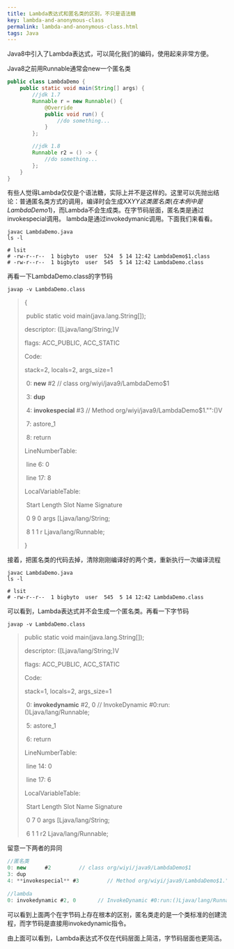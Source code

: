 ```yaml
---
title: Lambda表达式和匿名类的区别，不只是语法糖
key: lambda-and-anonymous-class
permalink: lambda-and-anonymous-class.html
tags: Java
---
```


Java8中引入了Lambda表达式，可以简化我们的编码，使用起来非常方便。

Java8之前用Runnable通常会new一个匿名类

```java
public class LambdaDemo {
    public static void main(String[] args) {
        //jdk 1.7
        Runnable r = new Runnable() {
            @Override
            public void run() {
                //do something...
            }
        };

        //jdk 1.8
        Runnable r2 = () -> {
            //do something...
        };
    }
}
```

有些人觉得Lambda仅仅是个语法糖，实际上并不是这样的。这里可以先抛出结论：普通匿名类方式的调用，编译时会生成XX$YY这类匿名类(在本例中是LambdaDemo$1)，而Lambda不会生成类。在字节码层面，匿名类是通过invokespecial调用。 lambda是通过invokedymanic调用。下面我们来看看。
<!--more-->

```shell
javac LambdaDemo.java
ls -l

# lsit
# -rw-r--r--  1 bigbyto  user  524  5 14 12:42 LambdaDemo$1.class
# -rw-r--r--  1 bigbyto  user  545  5 14 12:42 LambdaDemo.class
```

再看一下LambdaDemo.class的字节码

```shell
javap -v LambdaDemo.class
```

> {
>
> ​	public static void main(java.lang.String[]);
>
>   descriptor: ([Ljava/lang/String;)V
>
>   flags: ACC_PUBLIC, ACC_STATIC
>
>   Code:
>
>    stack=2, locals=2, args_size=1
>
> ​     0: **new**      #2         // class org/wiyi/java9/LambdaDemo$1
>
> ​     3: **dup**
>
> ​     4: **invokespecial** #3         // Method org/wiyi/java9/LambdaDemo$1."<init>":()V
>
> ​     7: astore_1
>
> ​     8: return
>
>    LineNumberTable:
>
> ​    line 6: 0
>
> ​    line 17: 8
>
>    LocalVariableTable:
>
> ​    Start Length Slot Name  Signature
>
> ​      0    9   0 args  [Ljava/lang/String;
>
> ​      8    1   1   r  Ljava/lang/Runnable;
>
> }



接着，把匿名类的代码去掉，清除刚刚编译好的两个类，重新执行一次编译流程

```shell
javac LambdaDemo.java
ls -l

# lsit
# -rw-r--r--  1 bigbyto  user  545  5 14 12:42 LambdaDemo.class
```

可以看到，Lambda表达式并不会生成一个匿名类。再看一下字节码

```shell
javap -v LambdaDemo.class
```

> public static void main(java.lang.String[]);
>
>   descriptor: ([Ljava/lang/String;)V
>
>   flags: ACC_PUBLIC, ACC_STATIC
>
>   Code:
>
>    stack=1, locals=2, args_size=1
>
> ​     0: **invokedynamic** #2, 0       // InvokeDynamic #0:run:()Ljava/lang/Runnable;
>
> ​     5: astore_1
>
> ​     6: return
>
>    LineNumberTable:
>
> ​    line 14: 0
>
> ​    line 17: 6
>
>    LocalVariableTable:
>
> ​    Start Length Slot Name  Signature
>
> ​      0    7   0 args  [Ljava/lang/String;
>
> ​      6    1   1  r2  Ljava/lang/Runnable;

留意一下两者的异同

```java
//匿名类
0: new      #2         // class org/wiyi/java9/LambdaDemo$1
3: dup
4: **invokespecial** #3         // Method org/wiyi/java9/LambdaDemo$1."<init>":()V
  
//lambda
0: invokedynamic #2, 0       // InvokeDynamic #0:run:()Ljava/lang/Runnable;
```

可以看到上面两个在字节码上存在根本的区别，匿名类走的是一个类标准的创建流程，而字节码是直接用invokedynamic指令。

由上面可以看到，Lambda表达式不仅在代码层面上简洁，字节码层面也更简洁。